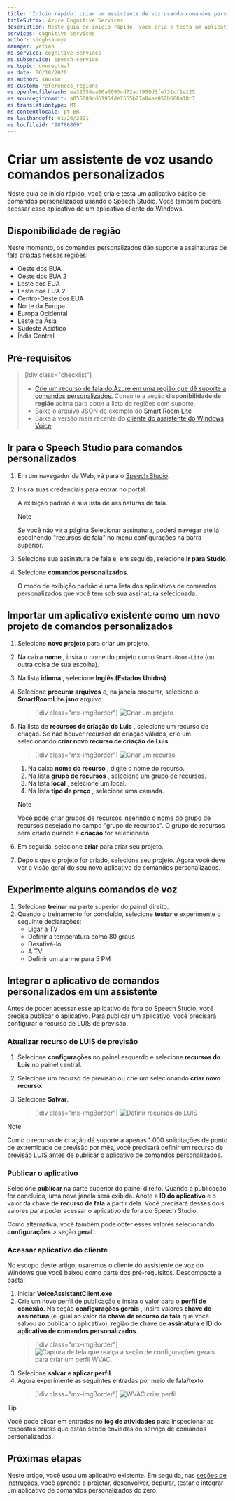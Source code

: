 ```yaml
---
title: 'Início rápido: criar um assistente de voz usando comandos personalizados'
titleSuffix: Azure Cognitive Services
description: Neste guia de início rápido, você cria e testa um aplicativo básico de comandos personalizados usando o Speech Studio.
services: cognitive-services
author: singhsaumya
manager: yetian
ms.service: cognitive-services
ms.subservice: speech-service
ms.topic: conceptual
ms.date: 06/18/2020
ms.author: sausin
ms.custom: references_regions
ms.openlocfilehash: ea32358aa86a6093cd72adf959d5fe731cf1e125
ms.sourcegitcommit: a055089dd6195fde2555b27a84ae052b668a18c7
ms.translationtype: MT
ms.contentlocale: pt-BR
ms.lasthandoff: 01/26/2021
ms.locfileid: "98786869"
---
```

# <a name="create-a-voice-assistant-using-custom-commands"></a>Criar um assistente de voz usando comandos personalizados

Neste guia de início rápido, você cria e testa um aplicativo básico de comandos personalizados usando o Speech Studio. Você também poderá acessar esse aplicativo de um aplicativo cliente do Windows.

## <a name="region-availability"></a>Disponibilidade de região
Neste momento, os comandos personalizados dão suporte a assinaturas de fala criadas nessas regiões:
* Oeste dos EUA
* Oeste dos EUA 2
* Leste dos EUA
* Leste dos EUA 2
* Centro-Oeste dos EUA
* Norte da Europa
* Europa Ocidental
* Leste da Ásia
* Sudeste Asiático
* Índia Central

## <a name="prerequisites"></a>Pré-requisitos

> [!div class="checklist"]
> * <a href="https://ms.portal.azure.com/#create/Microsoft.CognitiveServicesSpeechServices" target="_blank">Crie um recurso de fala do Azure em uma região que dê suporte a comandos personalizados.<span class="docon docon-navigate-external x-hidden-focus"></span></a> Consulte a seção **disponibilidade de região** acima para obter a lista de regiões com suporte.
> * Baixe o arquivo JSON de exemplo do [Smart Room Lite](https://aka.ms/speech/cc-quickstart) .
> * Baixe a versão mais recente do [cliente do assistente do Windows Voice](https://aka.ms/speech/va-samples-wvac).

## <a name="go-to-the-speech-studio-for-custom-commands"></a>Ir para o Speech Studio para comandos personalizados

1. Em um navegador da Web, vá para o [Speech Studio](https://speech.microsoft.com/).
1. Insira suas credenciais para entrar no portal.

   A exibição padrão é sua lista de assinaturas de fala.
   > [!NOTE]
   > Se você não vir a página Selecionar assinatura, poderá navegar até lá escolhendo "recursos de fala" no menu configurações na barra superior.

1. Selecione sua assinatura de fala e, em seguida, selecione **ir para Studio**.
1. Selecione **comandos personalizados**.

   O modo de exibição padrão é uma lista dos aplicativos de comandos personalizados que você tem sob sua assinatura selecionada.

## <a name="import-an-existing-application-as-a-new-custom-commands-project"></a>Importar um aplicativo existente como um novo projeto de comandos personalizados

1. Selecione **novo projeto** para criar um projeto.

1. Na caixa **nome** , insira o nome do projeto como `Smart-Room-Lite` (ou outra coisa de sua escolha).
1. Na lista **idioma** , selecione **Inglês (Estados Unidos)**.
1. Selecione **procurar arquivos** e, na janela procurar, selecione o **SmartRoomLite.jsno** arquivo.

    > [!div class="mx-imgBorder"]
    > ![Criar um projeto](media/custom-commands/import-project.png)

1.  Na lista de **recursos de criação do Luis** , selecione um recurso de criação. Se não houver recursos de criação válidos, crie um selecionando  **criar novo recurso de criação de Luis**.

    > [!div class="mx-imgBorder"]
    > ![Criar um recurso](media/custom-commands/create-new-luis-resource.png)
    
    
    1. Na caixa **nome do recurso** , digite o nome do recurso.
    1. Na lista **grupo de recursos** , selecione um grupo de recursos.
    1. Na lista **local** , selecione um local.
    1. Na lista **tipo de preço** , selecione uma camada.
    
    
    > [!NOTE]
    > Você pode criar grupos de recursos inserindo o nome do grupo de recursos desejado no campo "grupo de recursos". O grupo de recursos será criado quando a **criação** for selecionada.


1. Em seguida, selecione **criar** para criar seu projeto.
1. Depois que o projeto for criado, selecione seu projeto.
Agora você deve ver a visão geral do seu novo aplicativo de comandos personalizados.

## <a name="try-out-some-voice-commands"></a>Experimente alguns comandos de voz
1. Selecione **treinar** na parte superior do painel direito.
1. Quando o treinamento for concluído, selecione **testar** e experimente o seguinte declarações:
    - Ligar a TV
    - Definir a temperatura como 80 graus
    - Desativá-lo
    - A TV
    - Definir um alarme para 5 PM

## <a name="integrate-custom-commands-application-in-an-assistant"></a>Integrar o aplicativo de comandos personalizados em um assistente
Antes de poder acessar esse aplicativo de fora do Speech Studio, você precisa publicar o aplicativo. Para publicar um aplicativo, você precisará configurar o recurso de LUIS de previsão.  

### <a name="update-prediction-luis-resource"></a>Atualizar recurso de LUIS de previsão


1. Selecione **configurações** no painel esquerdo e selecione  **recursos do Luis** no painel central.
1. Selecione um recurso de previsão ou crie um selecionando **criar novo recurso**.
1. Selecione **Salvar**.
    
    > [!div class="mx-imgBorder"]
    > ![Definir recursos do LUIS](media/custom-commands/set-luis-resources.png)

> [!NOTE]
> Como o recurso de criação dá suporte a apenas 1.000 solicitações de ponto de extremidade de previsão por mês, você precisará definir um recurso de previsão LUIS antes de publicar o aplicativo de comandos personalizados.

### <a name="publish-the-application"></a>Publicar o aplicativo

Selecione  **publicar** na parte superior do painel direito. Quando a publicação for concluída, uma nova janela será exibida. Anote a **ID do aplicativo** e o valor da chave de **recurso de fala** a partir dela. Você precisará desses dois valores para poder acessar o aplicativo de fora do Speech Studio.

Como alternativa, você também pode obter esses valores selecionando **configurações**  >  seção **geral** .

### <a name="access-application-from-client"></a>Acessar aplicativo do cliente

No escopo deste artigo, usaremos o cliente do assistente de voz do Windows que você baixou como parte dos pré-requisitos. Descompacte a pasta.
1. Iniciar **VoiceAssistantClient.exe**.
1. Crie um novo perfil de publicação e insira o valor para o **perfil de conexão**. Na seção **configurações gerais** , insira valores **chave de assinatura** (é igual ao valor da **chave de recurso de fala** que você salvou ao publicar o aplicativo), região de chave de **assinatura** e ID do **aplicativo de comandos personalizados**.
    > [!div class="mx-imgBorder"]
    > ![Captura de tela que realça a seção de configurações gerais para criar um perfil WVAC.](media/custom-commands/create-profile.png)
1. Selecione **salvar e aplicar perfil**.
1. Agora experimente as seguintes entradas por meio de fala/texto
    > [!div class="mx-imgBorder"]
    > ![WVAC criar perfil](media/custom-commands/conversation.png)


> [!TIP]
> Você pode clicar em entradas no **log de atividades** para inspecionar as respostas brutas que estão sendo enviadas do serviço de comandos personalizados.

## <a name="next-steps"></a>Próximas etapas

Neste artigo, você usou um aplicativo existente. Em seguida, nas [seções de instruções](./how-to-develop-custom-commands-application.md), você aprende a projetar, desenvolver, depurar, testar e integrar um aplicativo de comandos personalizados do zero.